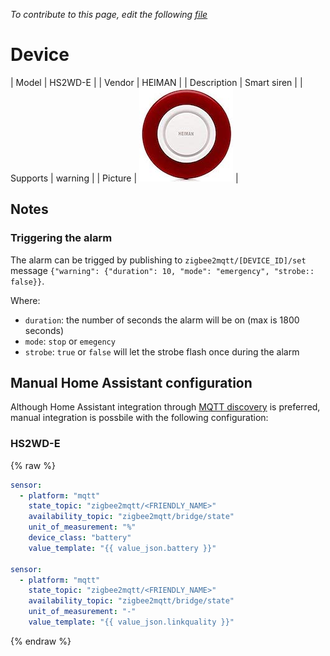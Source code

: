 
*To contribute to this page, edit the following
[file](https://github.com/Koenkk/zigbee2mqtt.io/blob/master/docgen/device_page_notes.js)*

# Device

| Model | HS2WD-E  |
| Vendor  | HEIMAN  |
| Description | Smart siren |
| Supports | warning |
| Picture | ![../images/devices/HS2WD-E.jpg](../images/devices/HS2WD-E.jpg) |

## Notes


### Triggering the alarm
The alarm can be trigged by publishing to `zigbee2mqtt/[DEVICE_ID]/set` message
`{"warning": {"duration": 10, "mode": "emergency", "strobe:: false}}`.

Where:
- `duration`: the number of seconds the alarm will be on (max is 1800 seconds)
- `mode`: `stop` or `emegency`
- `strobe`: `true` or `false` will let the strobe flash once during the alarm
        

## Manual Home Assistant configuration
Although Home Assistant integration through [MQTT discovery](../integration/home_assistant) is preferred,
manual integration is possbile with the following configuration:


### HS2WD-E
{% raw %}
```yaml
sensor:
  - platform: "mqtt"
    state_topic: "zigbee2mqtt/<FRIENDLY_NAME>"
    availability_topic: "zigbee2mqtt/bridge/state"
    unit_of_measurement: "%"
    device_class: "battery"
    value_template: "{{ value_json.battery }}"

sensor:
  - platform: "mqtt"
    state_topic: "zigbee2mqtt/<FRIENDLY_NAME>"
    availability_topic: "zigbee2mqtt/bridge/state"
    unit_of_measurement: "-"
    value_template: "{{ value_json.linkquality }}"
```
{% endraw %}


